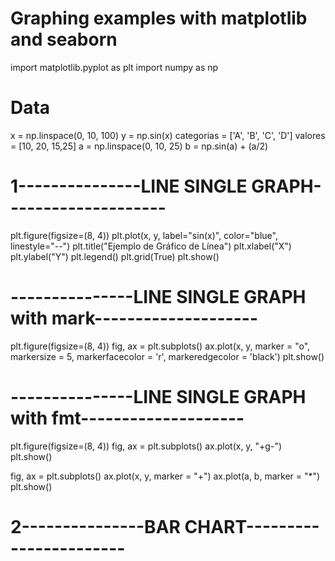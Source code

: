 # Graphing examples with matplotlib and seaborn

import matplotlib.pyplot as plt
import numpy as np

# Data
x = np.linspace(0, 10, 100)
y = np.sin(x)
categorias = ['A', 'B', 'C', 'D']
valores = [10, 20, 15,25]
a = np.linspace(0, 10, 25)
b = np.sin(a) + (a/2)
# 1---------------LINE SINGLE GRAPH--------------------
plt.figure(figsize=(8, 4))
plt.plot(x, y, label="sin(x)", color="blue", linestyle="--")
plt.title("Ejemplo de Gráfico de Línea")
plt.xlabel("X")
plt.ylabel("Y")
plt.legend()
plt.grid(True)
plt.show()
# ---------------LINE SINGLE GRAPH with mark--------------------
plt.figure(figsize=(8, 4))
fig, ax = plt.subplots()
ax.plot(x, y, marker = "o", markersize = 5, markerfacecolor = 'r', markeredgecolor = 'black')
plt.show()
# ---------------LINE SINGLE GRAPH with fmt--------------------
plt.figure(figsize=(8, 4))
fig, ax = plt.subplots()
ax.plot(x, y, "+g-")
plt.show()

fig, ax = plt.subplots()
ax.plot(x, y, marker = "+")
ax.plot(a, b, marker = "*")
plt.show()
# 2---------------BAR CHART-----------------------
